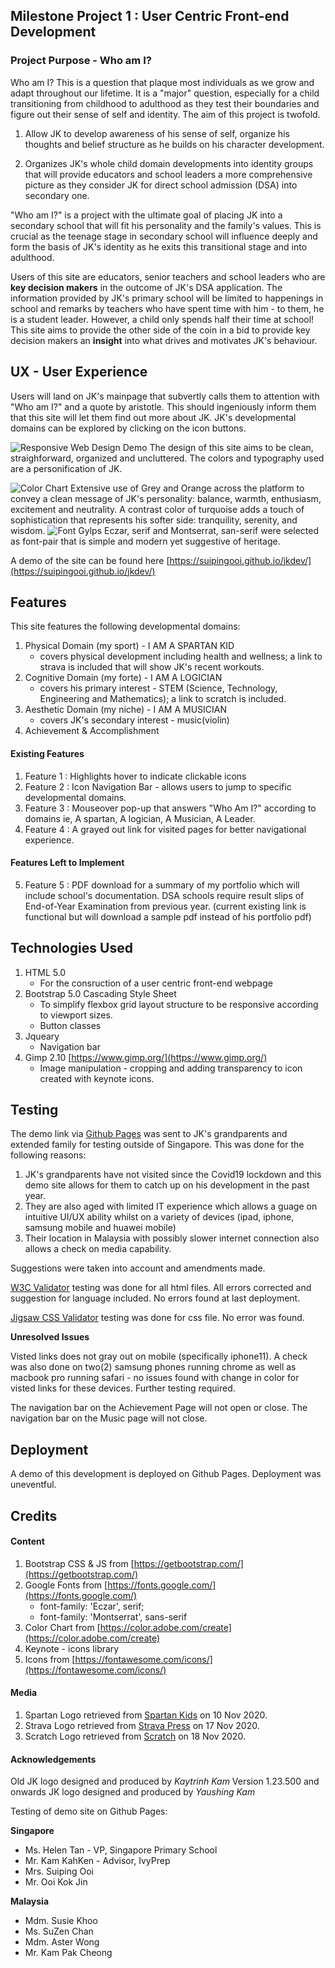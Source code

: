 <!-- readme file explains a site's purpose, value it provides to users & deployment procedure -->
## Milestone Project 1 : User Centric Front-end Development 

### Project Purpose - Who am I?

Who am I? This is a question that plaque most individuals as we grow and adapt throughout our lifetime. It is a "major" question, especially for a child transitioning from childhood to adulthood as they test their boundaries and figure out their sense of self and identity. The aim of this project is twofold.

1. Allow JK to develop awareness of his sense of self, organize his thoughts and belief structure as he builds on his character development.

2. Organizes JK's whole child domain developments into identity groups that will provide educators and school leaders a more comprehensive picture as they consider JK for direct school admission (DSA) into secondary one. 

"Who am I?" is a project with the ultimate goal of placing JK into a secondary school that will fit his personality and the family's values. This is crucial as the teenage stage in secondary school will influence deeply and form the basis of JK's identity as he exits this transitional stage and into adulthood.

Users of this site are educators, senior teachers and school leaders who are **key decision makers** in the outcome of JK's DSA application. The information provided by JK's primary school will be limited to happenings in school and remarks by teachers who have spent time with him - to them, he is a student leader. However, a child only spends half their time at school! This site aims to provide the other side of the coin in a bid to provide key decision makers an **insight** into what drives and motivates JK's behaviour. 

## UX - User Experience

Users will land on JK's mainpage that subvertly calls them to attention with "Who am I?" and a quote by aristotle. This should ingeniously inform them that this site will let them find out more about JK. JK's developmental domains can be explored by clicking on the icon buttons.

![Responsive Web Design Demo](images/core/demo.png)
The design of this site aims to be clean, straighforward, organized and uncluttered. The colors and typography used are a personification of JK.

![Color Chart](images/core/colorchart.jpeg)
Extensive use of Grey and Orange across the platform to convey a clean message of JK's personality: balance, warmth, enthusiasm, excitement and neutrality. A contrast color of turquoise adds a touch of sophistication that represents his softer side: tranquility, serenity, and wisdom.
![Font Gylps](images/core/fontgylps.png)
Eczar, serif and Montserrat, san-serif were selected as font-pair that is simple and modern yet suggestive of heritage.

A demo of the site can be found here [https://suipingooi.github.io/jkdev/](https://suipingooi.github.io/jkdev/)

## Features

This site features the following developmental domains:
1. Physical Domain (my sport) - I AM A SPARTAN KID
    * covers physical development including health and wellness; a link to strava is included that will show JK's recent workouts.
2. Cognitive Domain (my forte) - I AM A LOGICIAN
    * covers his primary interest - STEM (Science, Technology, Engineering and Mathematics); a link to scratch is included.
3. Aesthetic Domain (my niche) - I AM A MUSICIAN
    * covers JK's secondary interest - music(violin)
4. Achievement & Accomplishment

#### Existing Features
1. Feature 1 : Highlights hover to indicate clickable icons
2. Feature 2 : Icon Navigation Bar - allows users to jump to specific developmental domains. 
3. Feature 3 : Mouseover pop-up that answers "Who Am I?" according to domains ie, A spartan, A logician, A Musician, A Leader.
4. Feature 4 : A grayed out link for visited pages for better navigational experience.

#### Features Left to Implement
5. Feature 5 : PDF download for a summary of my portfolio which will include school's documentation. DSA schools require result slips of End-of-Year Examination from previous year. (current existing link is functional but will download a sample pdf instead of his portfolio pdf)


## Technologies Used
1. HTML 5.0
    * For the consruction of a user centric front-end webpage
2. Bootstrap 5.0 Cascading Style Sheet
    * To simplify flexbox grid layout structure to be responsive according to viewport sizes.
    * Button classes
3. Jqueary
    * Navigation bar
4. Gimp 2.10 [https://www.gimp.org/](https://www.gimp.org/)
    * Image manipulation - cropping and adding transparency to icon created with keynote icons.


## Testing

The demo link via [Github Pages](https://yaushing.github.io/portfolio/) was sent to JK's grandparents and extended family for testing outside of Singapore. This was done for the following reasons:
1. JK's grandparents have not visited since the Covid19 lockdown and this demo site allows for them to catch up on his development in the past year.
2. They are also aged with limited IT experience which allows a guage on intuitive UI/UX ability whilst on a variety of devices (ipad, iphone, samsung mobile and huawei mobile) 
3. Their location in Malaysia with possibly slower internet connection also allows a check on media capability.

Suggestions were taken into account and amendments made.

[W3C Validator](https://validator.w3.org/) testing was done for all html files. All errors corrected and suggestion for language included. No errors found at last deployment.

[Jigsaw CSS Validator](https://jigsaw.w3.org/css-validator/) testing was done for css file. No error was found.

**Unresolved Issues**

Visted links does not gray out on mobile (specifically iphone11). A check was also done on two(2) samsung phones running chrome as well as macbook pro running safari - no issues found with change in color for visted links for these devices. Further testing required.

The navigation bar on the Achievement Page will not open or close. The navigation bar on the Music page will not close.

## Deployment

A demo of this development is deployed on Github Pages. Deployment was uneventful.

## Credits

#### Content
1. Bootstrap CSS & JS from [https://getbootstrap.com/](https://getbootstrap.com/)
2. Google Fonts from [https://fonts.google.com/](https://fonts.google.com/)
    * font-family: 'Eczar', serif;
    * font-family: 'Montserrat', sans-serif
4. Color Chart from [https://color.adobe.com/create](https://color.adobe.com/create)
3. Keynote - icons library
4. Icons from [https://fontawesome.com/icons/](https://fontawesome.com/icons/)

#### Media
1. Spartan Logo retrieved from [Spartan Kids](https://www.spartan.com/products/spartan-kids-vinyl-sticker?variant=1165456736281) on 10 Nov 2020.
2. Strava Logo retrieved from [Strava Press](blog.strava.com/press/assets) on 17 Nov 2020.
3. Scratch Logo retrieved from [Scratch](https://scratch.mit.edu/) on 18 Nov 2020.

#### Acknowledgements

Old JK logo designed and produced by *Kaytrinh Kam*
Version 1.23.500 and onwards JK logo designed and produced by *Yaushing Kam*

Testing of demo site on Github Pages:

**Singapore**

* Ms. Helen Tan - VP, Singapore Primary School
* Mr. Kam KahKen - Advisor, IvyPrep
* Mrs. Suiping Ooi
* Mr. Ooi Kok Jin 

**Malaysia**

* Mdm. Susie Khoo
* Ms. SuZen Chan
* Mdm. Aster Wong
* Mr. Kam Pak Cheong
